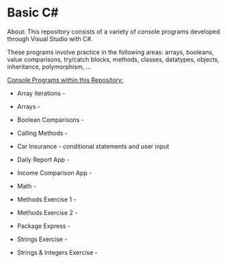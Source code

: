 # Basic C#

About: This repository consists of a variety of console programs developed through Visual Studio with C#.

These programs involve practice in the following areas: arrays, booleans, value comparisons, try/catch blocks, methods, classes, datatypes, objects, inheritance, polymorphism, ...


<ins> Console Programs within this Repository: </ins>

- Array Iterations - 

- Arrays - 

- Boolean Comparisons - 

- Calling Methods - 

- Car Insurance - conditional statements and user input

- Daily Report App - 

- Income Comparison App - 

- Math - 

- Methods Exercise 1 - 

- Methods Exercise 2 - 

- Package Express - 

- Strings Exercise - 

- Strings & Integers Exercise - 
